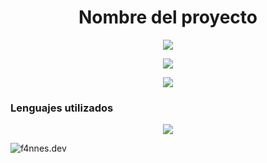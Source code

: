 <h1 align=center>Nombre del proyecto</h1>
<p align="center"><img src="https://img.shields.io/badge/STATUS-COMPLETADO-green"></p>
<p align="center"><img src="https://img.shields.io/badge/STATUS-EN_DESAROLLO-orange"></p>
<p align="center"><img src="https://img.shields.io/badge/STATUS-INICIANDO-blue"></p>

<h3>Lenguajes utilizados</h3>
<p align="center"><img src="https://img.shields.io/badge/HTML5-orange"></p>












![f4nnes.dev](https://github.com/user-attachments/assets/71becb47-a6d6-4850-9154-841ffc7ab048)



